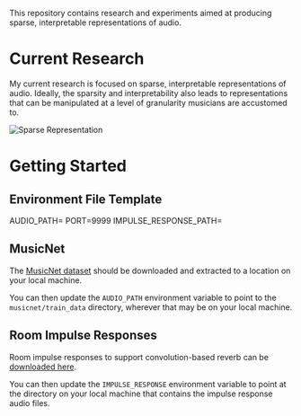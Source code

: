 This repository contains research and experiments aimed at producing sparse, interpretable representations of audio.

# Current Research

My current research is focused on sparse, interpretable representations of audio.  Ideally, the sparsity and interpretability also
leads to representations that can be manipulated at a level of granularity musicians are accustomed to.

![Sparse Representation](https://matching-pursuit-repo-media.s3.amazonaws.com/sparse_audio_represenation.png)

# Getting Started

## Environment File Template

AUDIO_PATH=
PORT=9999
IMPULSE_RESPONSE_PATH=

## MusicNet

The [MusicNet dataset](https://zenodo.org/records/5120004#.Yhxr0-jMJBA) should be downloaded and extracted to a location on your local machine.

You can then update the `AUDIO_PATH` environment variable to point to the `musicnet/train_data` directory, wherever that may be on your local machine.

## Room Impulse Responses

Room impulse responses to support convolution-based reverb can be [downloaded here](https://oramics.github.io/sampled/IR/Voxengo/).

You can then update the `IMPULSE_RESPONSE` environment variable to point at the directory on your local machine that contains the
impulse response audio files.